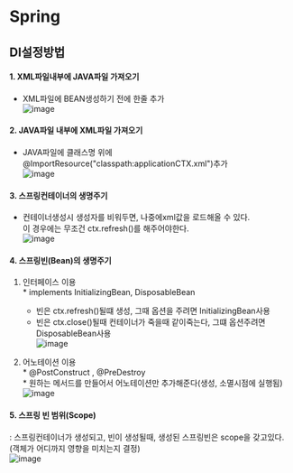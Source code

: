 Spring
===================
DI설정방법
-------------
#### 1. XML파일내부에 JAVA파일 가져오기  
  * XML파일에 BEAN생성하기 전에 한줄 추가  
![image](https://user-images.githubusercontent.com/68681443/97101709-dfe9e600-16e2-11eb-974b-4f79000976db.png)

#### 2. JAVA파일 내부에 XML파일 가져오기  
  * JAVA파일에 클래스명 위에 @ImportResource("classpath:applicationCTX.xml")추가    
![image](https://user-images.githubusercontent.com/68681443/97101755-4bcc4e80-16e3-11eb-8b2e-e3b61238a62a.png)

#### 3. 스프링컨테이너의 생명주기  
  * 컨테이너생성시 생성자를 비워두면, 나중에xml값을 로드해올 수 있다.  
    이 경우에는 무조건 ctx.refresh()를 해주어야한다.  
    ![image](https://user-images.githubusercontent.com/68681443/97101889-5affcc00-16e4-11eb-9566-ea0f5c356353.png)

#### 4. 스프링빈(Bean)의 생명주기   
  1. 인터페이스 이용   
    * implements InitializingBean, DisposableBean  
      * 빈은 ctx.refresh()될떄 생성, 그때 옵션을 주려면 InitializingBean사용  
      * 빈은 ctx.close()될때 컨테이너가 죽을때 같이죽는다, 그떄 옵션주려면 DisposableBean사용  
  ![image](https://user-images.githubusercontent.com/68681443/97102089-f2b1ea00-16e5-11eb-9cfb-02d3c60b511a.png)  
  
  2. 어노테이션 이용  
    * @PostConstruct , @PreDestroy  
    * 원하는 메서드를 만들어서 어노테이션만 추가해준다(생성, 소멸시점에 실행됨)  
  ![image](https://user-images.githubusercontent.com/68681443/97102177-c9458e00-16e6-11eb-92f2-13ba7e1819d8.png)  
  
#### 5. 스프링 빈 범위(Scope)  
 : 스프링컨테이너가 생성되고, 빈이 생성될때, 생성된 스프링빈은 scope을 갖고있다.(객체가 어디까지 영향을 미치는지 결정)  
 ![image](https://user-images.githubusercontent.com/68681443/97105842-54cc1880-1701-11eb-8351-4cdeb7a02f79.png)
